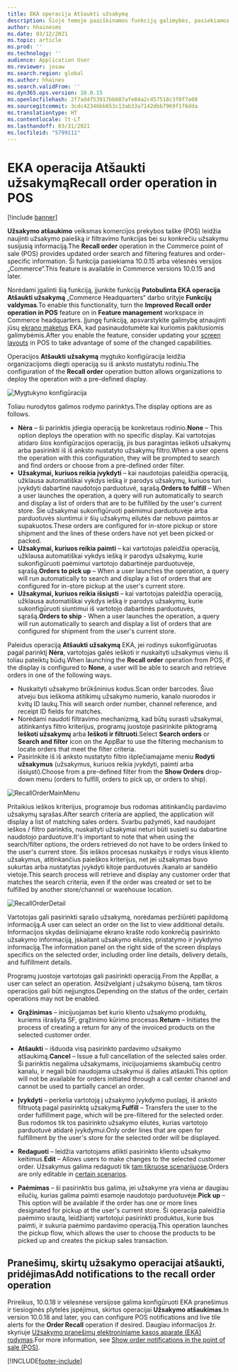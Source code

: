 ```yaml
---
title: EKA operacija Atšaukti užsakymą
description: Šioje temoje paaiškinamos funkcijų galimybės, pasiekiamos patobulintuose užsakymų atšaukimo puslapiuose EKA.
author: hhainesms
ms.date: 03/12/2021
ms.topic: article
ms.prod: ''
ms.technology: ''
audience: Application User
ms.reviewer: josaw
ms.search.region: global
ms.author: hhaines
ms.search.validFrom: ''
ms.dyn365.ops.version: 10.0.15
ms.openlocfilehash: 2f7ad4f53917bb607afe84a2c457518c3f8f7a08
ms.sourcegitcommit: 3cdc42346bb653c13ab33a7142dbb7969f1f6dda
ms.translationtype: HT
ms.contentlocale: lt-LT
ms.lasthandoff: 03/31/2021
ms.locfileid: "5799111"
---
```

# <a name="recall-order-operation-in-pos"></a><span data-ttu-id="664ff-103">EKA operacija Atšaukti užsakymą</span><span class="sxs-lookup"><span data-stu-id="664ff-103">Recall order operation in POS</span></span>

[!include [banner](includes/banner.md)]

<span data-ttu-id="664ff-104">**Užsakymo atšaukimo** veiksmas komercijos prekybos taške (POS) leidžia naujinti užsakymo paiešką ir filtravimo funkcijas bei su konkrečiu užsakymu susijusią informaciją.</span><span class="sxs-lookup"><span data-stu-id="664ff-104">The **Recall order** operation in the Commerce point of sale (POS) provides updated order search and filtering features and order-specific information.</span></span> <span data-ttu-id="664ff-105">Ši funkcija pasiekiama 10.0.15 arba vėlesnės versijos „Commerce“.</span><span class="sxs-lookup"><span data-stu-id="664ff-105">This feature is available in Commerce versions 10.0.15 and later.</span></span>

<span data-ttu-id="664ff-106">Norėdami įgalinti šią funkciją, įjunkite funkciją **Patobulinta EKA operacija Atšaukti užsakymą** „Commerce Headquarters“ darbo srityje **Funkcijų valdymas**.</span><span class="sxs-lookup"><span data-stu-id="664ff-106">To enable this functionality, turn the **Improved Recall order operation in POS** feature on in **Feature management** workspace in Commerce headquarters.</span></span> <span data-ttu-id="664ff-107">Įjungę funkciją, apsvarstykite galimybę atnaujinti jūsų [ekrano maketus](pos-screen-layouts.md) EKA, kad pasinaudotumėte kai kuriomis pakitusiomis galimybėmis.</span><span class="sxs-lookup"><span data-stu-id="664ff-107">After you enable the feature, consider updating your [screen layouts](pos-screen-layouts.md) in POS to take advantage of some of the changed  capabilities.</span></span>

<span data-ttu-id="664ff-108">Operacijos **Atšaukti užsakymą** mygtuko konfigūracija leidžia organizacijoms diegti operaciją su iš anksto nustatytu rodiniu.</span><span class="sxs-lookup"><span data-stu-id="664ff-108">The configuration of the **Recall order** operation button allows organizations to deploy the operation with a pre-defined display.</span></span>

![Mygtukyno konfigūracija](media/recallorderbuttongrid.png)

<span data-ttu-id="664ff-110">Toliau nurodytos galimos rodymo parinktys.</span><span class="sxs-lookup"><span data-stu-id="664ff-110">The display options are as follows.</span></span>
- <span data-ttu-id="664ff-111">**Nėra** – ši parinktis įdiegia operaciją be konkretaus rodinio.</span><span class="sxs-lookup"><span data-stu-id="664ff-111">**None** – This option deploys the operation with no specific display.</span></span> <span data-ttu-id="664ff-112">Kai vartotojas atidaro šios konfigūracijos operaciją, jis bus paragintas ieškoti užsakymų arba pasirinkti iš iš anksto nustatyto užsakymų filtro.</span><span class="sxs-lookup"><span data-stu-id="664ff-112">When a user opens the operation with this configuration, they will be prompted to search and find orders or choose from a pre-defined order filter.</span></span>
- <span data-ttu-id="664ff-113">**Užsakymai, kuriuos reikia įvykdyti** – kai naudotojas paleidžia operaciją, užklausa automatiškai vykdys iešką ir parodys užsakymų, kuriuos turi įvykdyti dabartinė naudotojo parduotuvė, sąrašą.</span><span class="sxs-lookup"><span data-stu-id="664ff-113">**Orders to fulfill** – When a user launches the operation, a query will run automatically to search and display a list of orders that are to be fulfilled by the user's current store.</span></span> <span data-ttu-id="664ff-114">Šie užsakymai sukonfigūruoti paėmimui parduotuvėje arba parduotuvės siuntimui ir šių užsakymų eilutės dar nebuvo paimtos ar supakuotos.</span><span class="sxs-lookup"><span data-stu-id="664ff-114">These orders are configured for in-store pickup or store shipment and the lines of these orders have not yet been picked or packed.</span></span>
- <span data-ttu-id="664ff-115">**Užsakymai, kuriuos reikia paimti** – kai vartotojas paleidžia operaciją, užklausa automatiškai vykdys iešką ir parodys užsakymų, kurie sukonfigūruoti paėmimui vartotojo dabartinėje parduotuvėje, sąrašą.</span><span class="sxs-lookup"><span data-stu-id="664ff-115">**Orders to pick up** – When a user launches the operation, a query will run automatically to search and display a list of orders that are configured for in-store pickup at the user's current store.</span></span>
- <span data-ttu-id="664ff-116">**Užsakymai, kuriuos reikia išsiųsti** – kai vartotojas paleidžia operaciją, užklausa automatiškai vykdys iešką ir parodys užsakymų, kurie sukonfigūruoti siuntimui iš vartotojo dabartinės parduotuvės, sąrašą.</span><span class="sxs-lookup"><span data-stu-id="664ff-116">**Orders to ship** - When a user launches the operation, a query will run automatically to search and display a list of orders that are configured for shipment from the user's current store.</span></span>

<span data-ttu-id="664ff-117">Paleidus operaciją **Atšaukti užsakymą** EKA, jei rodinys sukonfigūruotas pagal parinktį **Nėra**, vartotojas galės ieškoti ir nuskaityti užsakymus vienu iš toliau pateiktų būdų.</span><span class="sxs-lookup"><span data-stu-id="664ff-117">When launching the **Recall order** operation from POS, if the display is configured to **None**, a user will be able to search and retrieve orders in one of the following ways.</span></span>
- <span data-ttu-id="664ff-118">Nuskaityti užsakymo brūkšninius kodus.</span><span class="sxs-lookup"><span data-stu-id="664ff-118">Scan order barcodes.</span></span> <span data-ttu-id="664ff-119">Šiuo atveju bus ieškoma atitikimų užsakymo numerio, kanalo nuorodos ir kvitų ID laukų.</span><span class="sxs-lookup"><span data-stu-id="664ff-119">This will search order number, channel reference, and receipt ID fields for matches.</span></span>
- <span data-ttu-id="664ff-120">Norėdami naudoti filtravimo mechanizmą, kad būtų surasti užsakymai, atitinkantys filtro kriterijus, programų juostoje pasirinkite piktogramą **Ieškoti užsakymų** arba **Ieškoti ir filtruoti**.</span><span class="sxs-lookup"><span data-stu-id="664ff-120">Select **Search orders** or **Search and filter** icon on the AppBar to use the filtering mechanism to locate orders that meet the filter criteria.</span></span>
- <span data-ttu-id="664ff-121">Pasirinkite iš iš anksto nustatyto filtro išplečiamajame meniu **Rodyti užsakymus** (užsakymus, kuriuos reikia įvykdyti, paimti arba išsiųsti).</span><span class="sxs-lookup"><span data-stu-id="664ff-121">Choose from a pre-defined filter from the **Show Orders** drop-down menu (orders to fulfill, orders to pick up, or orders to ship).</span></span>

![RecallOrderMainMenu](media/recallordermain.png)

<span data-ttu-id="664ff-123">Pritaikius ieškos kriterijus, programoje bus rodomas atitinkančių pardavimo užsakymų sąrašas.</span><span class="sxs-lookup"><span data-stu-id="664ff-123">After search criteria are applied, the application will display a list of matching sales orders.</span></span> <span data-ttu-id="664ff-124">Svarbu pažymėti, kad naudojant ieškos / filtro parinktis, nuskaityti užsakymai neturi būti susieti su dabartine naudotojo parduotuve.</span><span class="sxs-lookup"><span data-stu-id="664ff-124">It's important to note that when using the search/filter options, the orders retrieved do not have to be orders linked to the user's current store.</span></span> <span data-ttu-id="664ff-125">Šis ieškos procesas nuskaitys ir rodys visus kliento užsakymus, atitinkančius paieškos kriterijus, net jei užsakymas buvo sukurtas arba nustatytas įvykdyti kitoje parduotuvės /kanalo ar sandėlio vietoje.</span><span class="sxs-lookup"><span data-stu-id="664ff-125">This search process will retrieve and display any customer order that matches the search criteria, even if the order was created or set to be fulfilled by another store/channel or warehouse location.</span></span>

![RecallOrderDetail](media/orderrecalldetail.png)

<span data-ttu-id="664ff-127">Vartotojas gali pasirinkti sąrašo užsakymą, norėdamas peržiūrėti papildomą informaciją.</span><span class="sxs-lookup"><span data-stu-id="664ff-127">A user can select an order on the list to view additional details.</span></span> <span data-ttu-id="664ff-128">Informacijos skydas dešiniajame ekrano krašte rodo konkrečią pasirinkto užsakymo informaciją, įskaitant užsakymo eilutės, pristatymo ir įvykdymo informaciją.</span><span class="sxs-lookup"><span data-stu-id="664ff-128">The information panel on the right side of the screen displays specifics on the selected order, including order line details, delivery details, and fulfillment details.</span></span>

<span data-ttu-id="664ff-129">Programų juostoje vartotojas gali pasirinkti operaciją.</span><span class="sxs-lookup"><span data-stu-id="664ff-129">From the AppBar, a user can select an operation.</span></span> <span data-ttu-id="664ff-130">Atsižvelgiant į užsakymo būseną, tam tikros operacijos gali būti neįjungtos.</span><span class="sxs-lookup"><span data-stu-id="664ff-130">Depending on the status of the order, certain operations may not be enabled.</span></span>

- <span data-ttu-id="664ff-131">**Grąžinimas** – inicijuojamas bet kurio kliento užsakymo produktų, kuriems išrašyta SF, grąžinimo kūrimo procesas.</span><span class="sxs-lookup"><span data-stu-id="664ff-131">**Return** – Initiates the process of creating a return for any of the invoiced products on the selected customer order.</span></span>

- <span data-ttu-id="664ff-132">**Atšaukti** – išduoda visą pasirinkto pardavimo užsakymo atšaukimą.</span><span class="sxs-lookup"><span data-stu-id="664ff-132">**Cancel** – Issue a full cancellation of the selected sales order.</span></span> <span data-ttu-id="664ff-133">Ši parinktis negalima užsakymams, inicijuojamiems skambučių centro kanalu, ir negali būti naudojama užsakymui iš dalies atšaukti.</span><span class="sxs-lookup"><span data-stu-id="664ff-133">This option will not be available for orders initiated through a call center channel and cannot be used to partially cancel an order.</span></span>

- <span data-ttu-id="664ff-134">**Įvykdyti** – perkelia vartotoją į užsakymo įvykdymo puslapį, iš anksto filtruotą pagal pasirinktą užsakymą.</span><span class="sxs-lookup"><span data-stu-id="664ff-134">**Fulfill** – Transfers the user to the order fulfillment page, which will be pre-filtered for the selected order.</span></span> <span data-ttu-id="664ff-135">Bus rodomos tik tos pasirinkto užsakymo eilutės, kurias vartotojo parduotuvė atidarė įvykdymui.</span><span class="sxs-lookup"><span data-stu-id="664ff-135">Only order lines that are open for fulfillment by the user's store for the selected order will be displayed.</span></span>

- <span data-ttu-id="664ff-136">**Redaguoti** – leidžia vartotojams atlikti pasirinkto kliento užsakymo keitimus.</span><span class="sxs-lookup"><span data-stu-id="664ff-136">**Edit** – Allows users to make changes to the selected customer order.</span></span> <span data-ttu-id="664ff-137">Užsakymus galima redaguoti tik [tam tikruose scenarijuose](customer-orders-overview.md#edit-an-existing-customer-order).</span><span class="sxs-lookup"><span data-stu-id="664ff-137">Orders are only editable in [certain scenarios](customer-orders-overview.md#edit-an-existing-customer-order).</span></span>

- <span data-ttu-id="664ff-138">**Paėmimas** – ši pasirinktis bus galima, jei užsakyme yra viena ar daugiau eilučių, kurias galima paimti esamoje naudotojo parduotuvėje.</span><span class="sxs-lookup"><span data-stu-id="664ff-138">**Pick up** – This option will be available if the order has one or more lines designated for pickup at the user's current store.</span></span> <span data-ttu-id="664ff-139">Ši operacija paleidžia paėmimo srautą, leidžiantį vartotojui pasirinkti produktus, kurie bus paimti, ir sukuria paėmimo pardavimo operaciją.</span><span class="sxs-lookup"><span data-stu-id="664ff-139">This operation launches the pickup flow, which allows the user to choose the products to be picked up and creates the pickup sales transaction.</span></span>

## <a name="add-notifications-to-the-recall-order-operation"></a><span data-ttu-id="664ff-140">Pranešimų, skirtų užsakymo operacijai atšaukti, pridėjimas</span><span class="sxs-lookup"><span data-stu-id="664ff-140">Add notifications to the recall order operation</span></span>

<span data-ttu-id="664ff-141">Prireikus, 10.0.18 ir vėlesnėse versijose galima konfigūruoti EKA pranešimus ir tiesioginės plytelės įspėjimus, skirtus operacijai **Užsakymo atšaukimas**.</span><span class="sxs-lookup"><span data-stu-id="664ff-141">In version 10.0.18 and later, you can configure POS notifications and live tile alerts for the **Order Recall** operation if desired.</span></span> <span data-ttu-id="664ff-142">Daugiau informacijos žr. skyriuje [Užsakymo pranešimų elektroniniame kasos aparate (EKA) rodymas](notifications-pos.md).</span><span class="sxs-lookup"><span data-stu-id="664ff-142">For more information, see [Show order notifications in the point of sale (POS)](notifications-pos.md).</span></span>  

[!INCLUDE[footer-include](../includes/footer-banner.md)]
